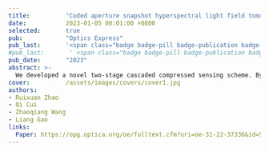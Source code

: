```yaml
---
title:          "Coded aperture snapshot hyperspectral light field tomography"
date:           2023-01-05 00:01:00 +0800
selected:       true
pub:            "Optics Express"
pub_last:       '<span class="badge badge-pill badge-publication badge-success">Editor's pick</span>'
#pub_last:       ' <span class="badge badge-pill badge-publication badge-success">Optica Image of the week</span>'
pub_date:       "2023"
abstract: >-
  We developed a novel two-stage cascaded compressed sensing scheme. By appropriately distributing the computation load to each stage, this method utilizes the compressibility of natural scenes in multiple domains, reducing the ill-posed nature of datacube recovery and achieving enhanced spatial resolution, suppressed aliasing artifacts, and improved spectral fidelity. Our approach efficiently records a five-dimensional (5D) plenoptic function in a single snapshot. 
cover:          /assets/images/covers/cover1.jpg
authors:
- Ruixuan Zhao
- Qi Cui
- Zhaoqiang Wang
- Liang Gao
links:
  Paper: https://opg.optica.org/oe/fulltext.cfm?uri=oe-31-22-37336&id=541008
---
```


